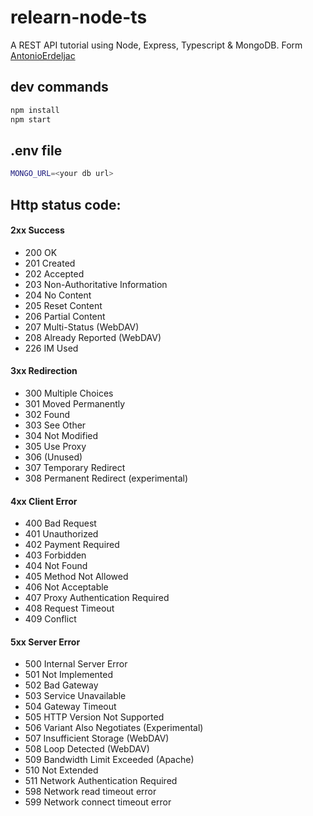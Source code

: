 # relearn-node-ts

A REST API tutorial using Node, Express, Typescript & MongoDB. Form [AntonioErdeljac](https://github.com/AntonioErdeljac/ts-node-mongo-rest-api-tutorial)

## dev commands

```bash
npm install 
npm start
```

## .env file

```bash
MONGO_URL=<your db url>
```

## Http status code:

#### 2xx Success
- 200 OK
- 201 Created
- 202 Accepted
- 203 Non-Authoritative Information
- 204 No Content
- 205 Reset Content
- 206 Partial Content
- 207 Multi-Status (WebDAV)
- 208 Already Reported (WebDAV)
- 226 IM Used

#### 3xx Redirection
- 300 Multiple Choices
- 301 Moved Permanently
- 302 Found
- 303 See Other
- 304 Not Modified
- 305 Use Proxy
- 306 (Unused)
- 307 Temporary Redirect
- 308 Permanent Redirect (experimental)

#### 4xx Client Error
- 400 Bad Request
- 401 Unauthorized
- 402 Payment Required
- 403 Forbidden
- 404 Not Found
- 405 Method Not Allowed
- 406 Not Acceptable
- 407 Proxy Authentication Required
- 408 Request Timeout
- 409 Conflict

#### 5xx Server Error
- 500 Internal Server Error
- 501 Not Implemented
- 502 Bad Gateway
- 503 Service Unavailable
- 504 Gateway Timeout
- 505 HTTP Version Not Supported
- 506 Variant Also Negotiates (Experimental)
- 507 Insufficient Storage (WebDAV)
- 508 Loop Detected (WebDAV)
- 509 Bandwidth Limit Exceeded (Apache)
- 510 Not Extended
- 511 Network Authentication Required
- 598 Network read timeout error
- 599 Network connect timeout error
 
